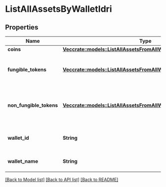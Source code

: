 # ListAllAssetsByWalletIdri

## Properties

Name | Type | Description | Notes
------------ | ------------- | ------------- | -------------
**coins** | [**Vec<crate::models::ListAllAssetsFromAllWalletsRiCoins>**](ListAllAssetsFromAllWalletsRI_coins.md) |  | 
**fungible_tokens** | [**Vec<crate::models::ListAllAssetsFromAllWalletsRiFungibleTokens>**](ListAllAssetsFromAllWalletsRI_fungibleTokens.md) | Represents fungible tokens'es detailed information | 
**non_fungible_tokens** | [**Vec<crate::models::ListAllAssetsFromAllWalletsRiNonFungibleTokens>**](ListAllAssetsFromAllWalletsRI_nonFungibleTokens.md) | Represents non-fungible tokens'es detailed information. | 
**wallet_id** | **String** | Defines the unique ID of the Wallet. | 
**wallet_name** | **String** | Represents the name of the wallet. | 

[[Back to Model list]](../README.md#documentation-for-models) [[Back to API list]](../README.md#documentation-for-api-endpoints) [[Back to README]](../README.md)


